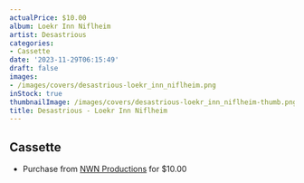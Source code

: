 ```yaml
---
actualPrice: $10.00
album: Loekr Inn Niflheim
artist: Desastrious
categories:
- Cassette
date: '2023-11-29T06:15:49'
draft: false
images:
- /images/covers/desastrious-loekr_inn_niflheim.png
inStock: true
thumbnailImage: /images/covers/desastrious-loekr_inn_niflheim-thumb.png
title: Desastrious - Loekr Inn Niflheim
---
```


## Cassette
* Purchase from [NWN Productions](http://shop.nwnprod.com/index.php?route=product/product&path=73&product_id=25328&sort=pd.name&order=ASC) for $10.00
